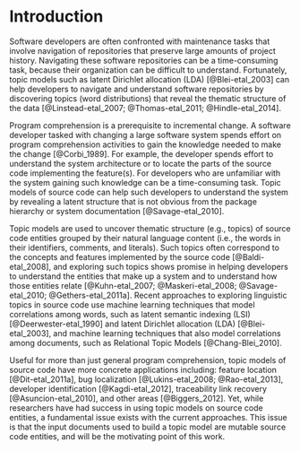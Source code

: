 # Introduction

Software developers are often confronted with maintenance tasks that involve
navigation of repositories that preserve large amounts of project history.
Navigating these software repositories can be a time-consuming task, because
their organization can be difficult to understand. Fortunately, topic models
such as latent Dirichlet allocation (LDA) [@Blei-etal_2003] can help developers
to navigate and understand software repositories by discovering topics (word
distributions) that reveal the thematic structure of the data
[@Linstead-etal_2007; @Thomas-etal_2011; @Hindle-etal_2014].

Program comprehension is a prerequisite to incremental change. A software
developer tasked with changing a large software system spends effort on program
comprehension activities to gain the knowledge needed to make the change
[@Corbi_1989]. For example, the developer spends effort to understand the
system architecture or to locate the parts of the source code implementing
the feature(s). For developers who are unfamiliar with the system gaining such
knowledge can be a time-consuming task. Topic models of source code can help
such developers to understand the system by revealing a latent structure that
is not obvious from the package hierarchy or system documentation
[@Savage-etal_2010].

Topic models are used to uncover thematic structure (e.g., topics) of source
code entities grouped by their natural language content (i.e., the words in
their identifiers, comments, and literals). Such topics often correspond to the
concepts and features implemented by the source code [@Baldi-etal_2008], and
exploring such topics shows promise in helping developers to understand the
entities that make up a system and to understand how those entities relate
[@Kuhn-etal_2007; @Maskeri-etal_2008; @Savage-etal_2010; @Gethers-etal_2011a].
Recent approaches to exploring linguistic topics in source code use machine
learning techniques that model correlations among words, such as latent
semantic indexing (LSI) [@Deerwester-etal_1990] and latent Dirichlet allocation
(LDA) [@Blei-etal_2003], and machine learning techniques that also model
correlations among documents, such as Relational Topic Models
[@Chang-Blei_2010].

Useful for more than just general program comprehension, topic models of source
code have more concrete applications including: feature location
[@Dit-etal_2011a], bug localization [@Lukins-etal_2008; @Rao-etal_2013],
developer identification [@Kagdi-etal_2012], traceability link recovery
[@Asuncion-etal_2010], and other areas [@Biggers_2012]. Yet, while researchers
have had success in using topic models on source code entities, a fundamental
issue exists with the current approaches. This issue is that the input
documents used to build a topic model are mutable source code entities, and
will be the motivating point of this work.
